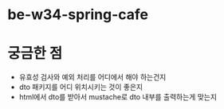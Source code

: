 # be-w34-spring-cafe

# 궁금한 점

* 유효성 검사와 예외 처리를 어디에서 해야 하는건지
* dto 패키지를 어디 위치시키는 것이 좋은지
* html에서 dto를 받아서 mustache로 dto 내부를 출력하는게 맞는지